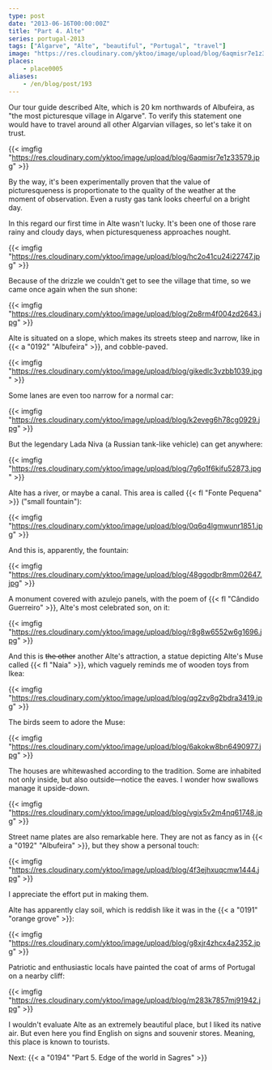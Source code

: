 ```yaml
---
type: post
date: "2013-06-16T00:00:00Z"
title: "Part 4. Alte"
series: portugal-2013
tags: ["Algarve", "Alte", "beautiful", "Portugal", "travel"]
image: "https://res.cloudinary.com/yktoo/image/upload/blog/6aqmisr7e1z33579.jpg"
places:
    - place0005
aliases:
    - /en/blog/post/193
---
```


Our tour guide described Alte, which is 20 km northwards of Albufeira, as "the most picturesque village in Algarve". To verify this statement one would have to travel around all other Algarvian villages, so let's take it on trust.

{{< imgfig "https://res.cloudinary.com/yktoo/image/upload/blog/6aqmisr7e1z33579.jpg" >}}

<!--more-->

By the way, it's been experimentally proven that the value of picturesqueness is proportionate to the quality of the weather at the moment of observation. Even a rusty gas tank looks cheerful on a bright day.

In this regard our first time in Alte wasn't lucky. It's been one of those rare rainy and cloudy days, when picturesqueness approaches nought.

{{< imgfig "https://res.cloudinary.com/yktoo/image/upload/blog/hc2o41cu24i22747.jpg" >}}

Because of the drizzle we couldn't get to see the village that time, so we came once again when the sun shone:

{{< imgfig "https://res.cloudinary.com/yktoo/image/upload/blog/2p8rm4f004zd2643.jpg" >}}

Alte is situated on a slope, which makes its streets steep and narrow, like in {{< a "0192" "Albufeira" >}}, and cobble-paved.

{{< imgfig "https://res.cloudinary.com/yktoo/image/upload/blog/gikedlc3vzbb1039.jpg" >}}

Some lanes are even too narrow for a normal car:

{{< imgfig "https://res.cloudinary.com/yktoo/image/upload/blog/k2eveg6h78cg0929.jpg" >}}

But the legendary Lada Niva (a Russian tank-like vehicle) can get anywhere:

{{< imgfig "https://res.cloudinary.com/yktoo/image/upload/blog/7g6o1f6kifu52873.jpg" >}}

Alte has a river, or maybe a canal. This area is called {{< fl "Fonte Pequena" >}} ("small fountain"):

{{< imgfig "https://res.cloudinary.com/yktoo/image/upload/blog/0q6q4lgmwunr1851.jpg" >}}

And this is, apparently, the fountain:

{{< imgfig "https://res.cloudinary.com/yktoo/image/upload/blog/48ggodbr8mm02647.jpg" >}}

A monument covered with azulejo panels, with the poem of {{< fl "Cândido Guerreiro" >}}, Alte's most celebrated son, on it:

{{< imgfig "https://res.cloudinary.com/yktoo/image/upload/blog/r8g8w6552w6g1696.jpg" >}}

And this is ~~the other~~ another Alte's attraction, a statue depicting Alte's Muse called {{< fl "Naia" >}}, which vaguely reminds me of wooden toys from Ikea:

{{< imgfig "https://res.cloudinary.com/yktoo/image/upload/blog/qg2zv8g2bdra3419.jpg" >}}

The birds seem to adore the Muse:

{{< imgfig "https://res.cloudinary.com/yktoo/image/upload/blog/6akokw8bn6490977.jpg" >}}

The houses are whitewashed according to the tradition. Some are inhabited not only inside, but also outside—notice the eaves. I wonder how swallows manage it upside-down.

{{< imgfig "https://res.cloudinary.com/yktoo/image/upload/blog/vgix5v2m4nq61748.jpg" >}}

Street name plates are also remarkable here. They are not as fancy as in {{< a "0192" "Albufeira" >}}, but they show a personal touch:

{{< imgfig "https://res.cloudinary.com/yktoo/image/upload/blog/4f3ejhxuqcmw1444.jpg" >}}

I appreciate the effort put in making them.

Alte has apparently clay soil, which is reddish like it was in the {{< a "0191" "orange grove" >}}:

{{< imgfig "https://res.cloudinary.com/yktoo/image/upload/blog/g8xjr4zhcx4a2352.jpg" >}}

Patriotic and enthusiastic locals have painted the coat of arms of Portugal on a nearby cliff:

{{< imgfig "https://res.cloudinary.com/yktoo/image/upload/blog/m283k7857mj91942.jpg" >}}

I wouldn't evaluate Alte as an extremely beautiful place, but I liked its native air. But even here you find English on signs and souvenir stores. Meaning, this place is known to tourists.

Next: {{< a "0194" "Part 5. Edge of the world in Sagres" >}}
